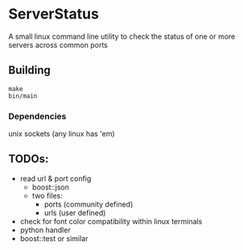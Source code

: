 # ServerStatus

A small linux command line utility to check the status of one or more servers across common ports

## Building
```
make
bin/main
```

### Dependencies
unix sockets (any linux has 'em)

## TODOs:
- read url & port config
    - boost::json
    - two files:
        - ports (community defined)
        - urls (user defined)
- check for font color compatibility within linux terminals
- python handler
- boost::test or similar